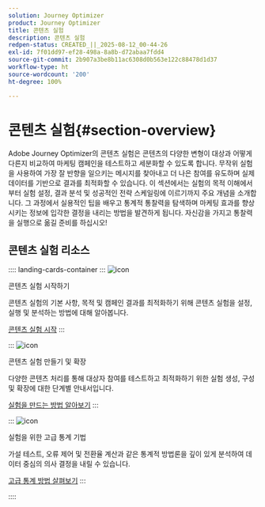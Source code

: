 ```yaml
---
solution: Journey Optimizer
product: Journey Optimizer
title: 콘텐츠 실험
description: 콘텐츠 실험
redpen-status: CREATED_||_2025-08-12_00-44-26
exl-id: 7f01dd97-ef28-498a-8a8b-d72abaa7fdd4
source-git-commit: 2b907a3be8b11ac6308d0b563e122c88478d1d37
workflow-type: ht
source-wordcount: '200'
ht-degree: 100%

---
```


# 콘텐츠 실험{#section-overview}

Adobe Journey Optimizer의 콘텐츠 실험은 콘텐츠의 다양한 변형이 대상과 어떻게 다른지 비교하여 마케팅 캠페인을 테스트하고 세분화할 수 있도록 합니다. 무작위 실험을 사용하여 가장 잘 반향을 일으키는 메시지를 찾아내고 더 나은 참여를 유도하며 실제 데이터를 기반으로 결과를 최적화할 수 있습니다. 이 섹션에서는 실험의 목적 이해에서부터 실험 설정, 결과 분석 및 성공적인 전략 스케일링에 이르기까지 주요 개념을 소개합니다. 그 과정에서 실용적인 팁을 배우고 통계적 통찰력을 탐색하며 마케팅 효과를 향상시키는 정보에 입각한 결정을 내리는 방법을 발견하게 됩니다. 자신감을 가지고 통찰력을 실행으로 옮길 준비를 하십시오!

## 콘텐츠 실험 리소스

:::: landing-cards-container
:::
![icon](https://cdn.experienceleague.adobe.com/icons/circle-play.svg?lang=ko)

콘텐츠 실험 시작하기

콘텐츠 실험의 기본 사항, 목적 및 캠페인 결과를 최적화하기 위해 콘텐츠 실험을 설정, 실행 및 분석하는 방법에 대해 알아봅니다.

[콘텐츠 실험 시작](../using/content-management/get-started-experiment.md)
:::

:::
![icon](https://cdn.experienceleague.adobe.com/icons/list-check.svg?lang=ko)

콘텐츠 실험 만들기 및 확장

다양한 콘텐츠 처리를 통해 대상자 참여를 테스트하고 최적화하기 위한 실험 생성, 구성 및 확장에 대한 단계별 안내서입니다.

[실험을 만드는 방법 알아보기](../using/content-management/content-experiment.md)
:::

:::
![icon](https://cdn.experienceleague.adobe.com/icons/chart-line.svg?lang=ko)

실험을 위한 고급 통계 기법

가설 테스트, 오류 제어 및 전환율 계산과 같은 통계적 방법론을 깊이 있게 분석하여 데이터 중심의 의사 결정을 내릴 수 있습니다.

[고급 통계 방법 살펴보기](technotes-landing-page.md)
:::

::::
